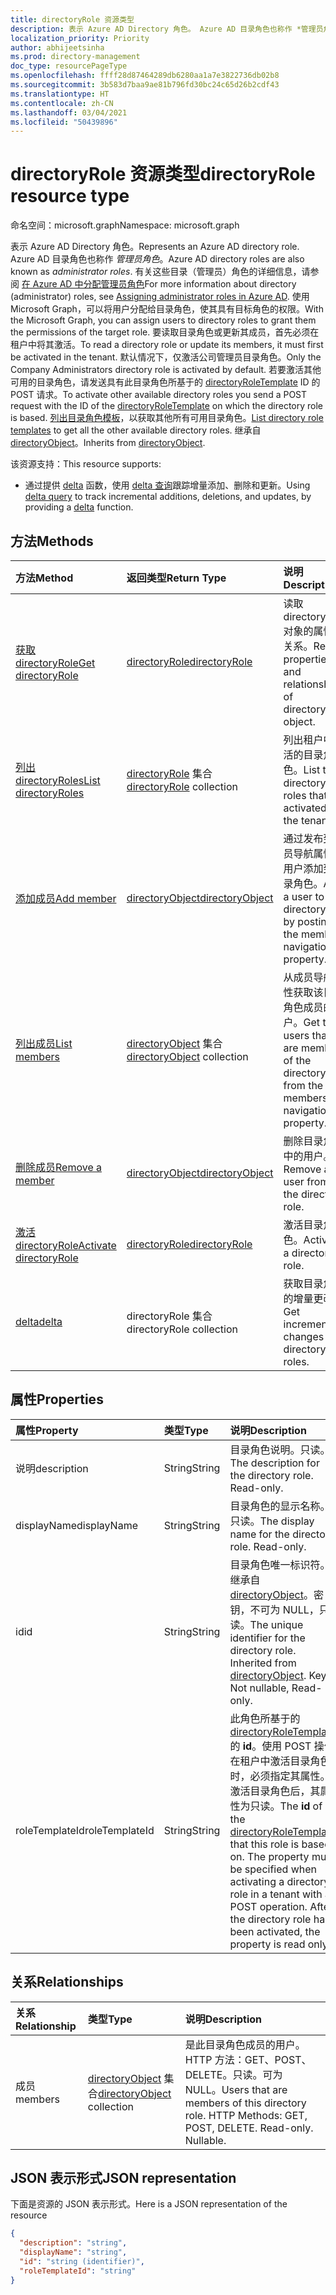 ```yaml
---
title: directoryRole 资源类型
description: 表示 Azure AD Directory 角色。 Azure AD 目录角色也称作 *管理员角色*。
localization_priority: Priority
author: abhijeetsinha
ms.prod: directory-management
doc_type: resourcePageType
ms.openlocfilehash: ffff28d87464289db6280aa1a7e3822736db02b8
ms.sourcegitcommit: 3b583d7baa9ae81b796fd30bc24c65d26b2cdf43
ms.translationtype: HT
ms.contentlocale: zh-CN
ms.lasthandoff: 03/04/2021
ms.locfileid: "50439896"
---
```

# <a name="directoryrole-resource-type"></a><span data-ttu-id="dbec0-104">directoryRole 资源类型</span><span class="sxs-lookup"><span data-stu-id="dbec0-104">directoryRole resource type</span></span>

<span data-ttu-id="dbec0-105">命名空间：microsoft.graph</span><span class="sxs-lookup"><span data-stu-id="dbec0-105">Namespace: microsoft.graph</span></span>

<span data-ttu-id="dbec0-106">表示 Azure AD Directory 角色。</span><span class="sxs-lookup"><span data-stu-id="dbec0-106">Represents an Azure AD directory role.</span></span> <span data-ttu-id="dbec0-107">Azure AD 目录角色也称作 *管理员角色*。</span><span class="sxs-lookup"><span data-stu-id="dbec0-107">Azure AD directory roles are also known as *administrator roles*.</span></span> <span data-ttu-id="dbec0-108">有关这些目录（管理员）角色的详细信息，请参阅 [在 Azure AD 中分配管理员角色](/azure/active-directory/users-groups-roles/directory-assign-admin-roles)</span><span class="sxs-lookup"><span data-stu-id="dbec0-108">For more information about directory (administrator) roles, see [Assigning administrator roles in Azure AD](/azure/active-directory/users-groups-roles/directory-assign-admin-roles).</span></span> <span data-ttu-id="dbec0-109">使用 Microsoft Graph，可以将用户分配给目录角色，使其具有目标角色的权限。</span><span class="sxs-lookup"><span data-stu-id="dbec0-109">With the Microsoft Graph, you can assign users to directory roles to grant them the permissions of the target role.</span></span> <span data-ttu-id="dbec0-110">要读取目录角色或更新其成员，首先必须在租户中将其激活。</span><span class="sxs-lookup"><span data-stu-id="dbec0-110">To read a directory role or update its members, it must first be activated in the tenant.</span></span> <span data-ttu-id="dbec0-111">默认情况下，仅激活公司管理员目录角色。</span><span class="sxs-lookup"><span data-stu-id="dbec0-111">Only the Company Administrators directory role is activated by default.</span></span> <span data-ttu-id="dbec0-112">若要激活其他可用的目录角色，请发送具有此目录角色所基于的 [directoryRoleTemplate](directoryroletemplate.md) ID 的 POST 请求。</span><span class="sxs-lookup"><span data-stu-id="dbec0-112">To activate other available directory roles you send a POST request with the ID of the [directoryRoleTemplate](directoryroletemplate.md) on which the directory role is based.</span></span> <span data-ttu-id="dbec0-113">[列出目录角色模板](../api/directoryroletemplate-list.md)，以获取其他所有可用目录角色。</span><span class="sxs-lookup"><span data-stu-id="dbec0-113">[List directory role templates](../api/directoryroletemplate-list.md) to get all the other available directory roles.</span></span> <span data-ttu-id="dbec0-114">继承自 [directoryObject](directoryobject.md)。</span><span class="sxs-lookup"><span data-stu-id="dbec0-114">Inherits from [directoryObject](directoryobject.md).</span></span>

<span data-ttu-id="dbec0-115">该资源支持：</span><span class="sxs-lookup"><span data-stu-id="dbec0-115">This resource supports:</span></span>

- <span data-ttu-id="dbec0-116">通过提供 [delta](../api/directoryrole-delta.md) 函数，使用 [delta 查询](/graph/delta-query-overview)跟踪增量添加、删除和更新。</span><span class="sxs-lookup"><span data-stu-id="dbec0-116">Using [delta query](/graph/delta-query-overview) to track incremental additions, deletions, and updates, by providing a [delta](../api/directoryrole-delta.md) function.</span></span>

## <a name="methods"></a><span data-ttu-id="dbec0-117">方法</span><span class="sxs-lookup"><span data-stu-id="dbec0-117">Methods</span></span>

| <span data-ttu-id="dbec0-118">方法</span><span class="sxs-lookup"><span data-stu-id="dbec0-118">Method</span></span>       | <span data-ttu-id="dbec0-119">返回类型</span><span class="sxs-lookup"><span data-stu-id="dbec0-119">Return Type</span></span>  |<span data-ttu-id="dbec0-120">说明</span><span class="sxs-lookup"><span data-stu-id="dbec0-120">Description</span></span>|
|:---------------|:--------|:----------|
|[<span data-ttu-id="dbec0-121">获取 directoryRole</span><span class="sxs-lookup"><span data-stu-id="dbec0-121">Get directoryRole</span></span>](../api/directoryrole-get.md) | [<span data-ttu-id="dbec0-122">directoryRole</span><span class="sxs-lookup"><span data-stu-id="dbec0-122">directoryRole</span></span>](directoryrole.md) | <span data-ttu-id="dbec0-123">读取 directoryRol 对象的属性和关系。</span><span class="sxs-lookup"><span data-stu-id="dbec0-123">Read properties and relationships of directoryRole object.</span></span> |
|[<span data-ttu-id="dbec0-124">列出 directoryRoles</span><span class="sxs-lookup"><span data-stu-id="dbec0-124">List directoryRoles</span></span>](../api/directoryrole-list.md) | <span data-ttu-id="dbec0-125">[directoryRole](directoryrole.md) 集合</span><span class="sxs-lookup"><span data-stu-id="dbec0-125">[directoryRole](directoryrole.md) collection</span></span> | <span data-ttu-id="dbec0-126">列出租户中激活的目录角色。</span><span class="sxs-lookup"><span data-stu-id="dbec0-126">List the directory roles that are activated in the tenant.</span></span> |
|[<span data-ttu-id="dbec0-127">添加成员</span><span class="sxs-lookup"><span data-stu-id="dbec0-127">Add member</span></span>](../api/directoryrole-post-members.md) |[<span data-ttu-id="dbec0-128">directoryObject</span><span class="sxs-lookup"><span data-stu-id="dbec0-128">directoryObject</span></span>](directoryobject.md)| <span data-ttu-id="dbec0-129">通过发布到成员导航属性将用户添加到目录角色。</span><span class="sxs-lookup"><span data-stu-id="dbec0-129">Add a user to the directory role by posting to the members navigation property.</span></span>|
|[<span data-ttu-id="dbec0-130">列出成员</span><span class="sxs-lookup"><span data-stu-id="dbec0-130">List members</span></span>](../api/directoryrole-list-members.md) |<span data-ttu-id="dbec0-131">[directoryObject](directoryobject.md) 集合</span><span class="sxs-lookup"><span data-stu-id="dbec0-131">[directoryObject](directoryobject.md) collection</span></span>| <span data-ttu-id="dbec0-132">从成员导航属性获取该目录角色成员的用户。</span><span class="sxs-lookup"><span data-stu-id="dbec0-132">Get the users that are members of the directory role from the members navigation property.</span></span>|
|[<span data-ttu-id="dbec0-133">删除成员</span><span class="sxs-lookup"><span data-stu-id="dbec0-133">Remove a member</span></span>](../api/directoryrole-delete-member.md) |[<span data-ttu-id="dbec0-134">directoryObject</span><span class="sxs-lookup"><span data-stu-id="dbec0-134">directoryObject</span></span>](directoryobject.md)| <span data-ttu-id="dbec0-135">删除目录角色中的用户。</span><span class="sxs-lookup"><span data-stu-id="dbec0-135">Remove a user from the directory role.</span></span>|
|[<span data-ttu-id="dbec0-136">激活 directoryRole</span><span class="sxs-lookup"><span data-stu-id="dbec0-136">Activate directoryRole</span></span>](../api/directoryrole-post-directoryroles.md) |[<span data-ttu-id="dbec0-137">directoryRole</span><span class="sxs-lookup"><span data-stu-id="dbec0-137">directoryRole</span></span>](directoryrole.md) | <span data-ttu-id="dbec0-138">激活目录角色。</span><span class="sxs-lookup"><span data-stu-id="dbec0-138">Activate a directory role.</span></span>|
|[<span data-ttu-id="dbec0-139">delta</span><span class="sxs-lookup"><span data-stu-id="dbec0-139">delta</span></span>](../api/directoryrole-delta.md)|<span data-ttu-id="dbec0-140">directoryRole 集合</span><span class="sxs-lookup"><span data-stu-id="dbec0-140">directoryRole collection</span></span>| <span data-ttu-id="dbec0-141">获取目录角色的增量更改。</span><span class="sxs-lookup"><span data-stu-id="dbec0-141">Get incremental changes for directory roles.</span></span> |

## <a name="properties"></a><span data-ttu-id="dbec0-142">属性</span><span class="sxs-lookup"><span data-stu-id="dbec0-142">Properties</span></span>
| <span data-ttu-id="dbec0-143">属性</span><span class="sxs-lookup"><span data-stu-id="dbec0-143">Property</span></span>   | <span data-ttu-id="dbec0-144">类型</span><span class="sxs-lookup"><span data-stu-id="dbec0-144">Type</span></span> | <span data-ttu-id="dbec0-145">说明</span><span class="sxs-lookup"><span data-stu-id="dbec0-145">Description</span></span> |
|:---------------|:--------|:----------|
|<span data-ttu-id="dbec0-146">说明</span><span class="sxs-lookup"><span data-stu-id="dbec0-146">description</span></span>|<span data-ttu-id="dbec0-147">String</span><span class="sxs-lookup"><span data-stu-id="dbec0-147">String</span></span>|<span data-ttu-id="dbec0-p103">目录角色说明。只读。</span><span class="sxs-lookup"><span data-stu-id="dbec0-p103">The description for the directory role. Read-only.</span></span> |
|<span data-ttu-id="dbec0-150">displayName</span><span class="sxs-lookup"><span data-stu-id="dbec0-150">displayName</span></span>|<span data-ttu-id="dbec0-151">String</span><span class="sxs-lookup"><span data-stu-id="dbec0-151">String</span></span>|<span data-ttu-id="dbec0-p104">目录角色的显示名称。只读。</span><span class="sxs-lookup"><span data-stu-id="dbec0-p104">The display name for the directory role. Read-only.</span></span> |
|<span data-ttu-id="dbec0-154">id</span><span class="sxs-lookup"><span data-stu-id="dbec0-154">id</span></span>|<span data-ttu-id="dbec0-155">String</span><span class="sxs-lookup"><span data-stu-id="dbec0-155">String</span></span>|<span data-ttu-id="dbec0-p105">目录角色唯一标识符。继承自 [directoryObject](directoryobject.md)。密钥，不可为 NULL，只读。</span><span class="sxs-lookup"><span data-stu-id="dbec0-p105">The unique identifier for the directory role. Inherited from [directoryObject](directoryobject.md). Key, Not nullable, Read-only.</span></span>|
|<span data-ttu-id="dbec0-159">roleTemplateId</span><span class="sxs-lookup"><span data-stu-id="dbec0-159">roleTemplateId</span></span>|<span data-ttu-id="dbec0-160">String</span><span class="sxs-lookup"><span data-stu-id="dbec0-160">String</span></span>| <span data-ttu-id="dbec0-p106">此角色所基于的 [directoryRoleTemplate](directoryroletemplate.md) 的 **id**。使用 POST 操作在租户中激活目录角色时，必须指定其属性。激活目录角色后，其属性为只读。</span><span class="sxs-lookup"><span data-stu-id="dbec0-p106">The **id** of the [directoryRoleTemplate](directoryroletemplate.md) that this role is based on. The property must be specified when activating a directory role in a tenant with a POST operation. After the directory role has been activated, the property is read only.</span></span> |

## <a name="relationships"></a><span data-ttu-id="dbec0-164">关系</span><span class="sxs-lookup"><span data-stu-id="dbec0-164">Relationships</span></span>
| <span data-ttu-id="dbec0-165">关系</span><span class="sxs-lookup"><span data-stu-id="dbec0-165">Relationship</span></span> | <span data-ttu-id="dbec0-166">类型</span><span class="sxs-lookup"><span data-stu-id="dbec0-166">Type</span></span> |<span data-ttu-id="dbec0-167">说明</span><span class="sxs-lookup"><span data-stu-id="dbec0-167">Description</span></span>|
|:---------------|:--------|:----------|
|<span data-ttu-id="dbec0-168">成员</span><span class="sxs-lookup"><span data-stu-id="dbec0-168">members</span></span>|<span data-ttu-id="dbec0-169">[directoryObject](directoryobject.md) 集合</span><span class="sxs-lookup"><span data-stu-id="dbec0-169">[directoryObject](directoryobject.md) collection</span></span>|<span data-ttu-id="dbec0-p107">是此目录角色成员的用户。HTTP 方法：GET、POST、DELETE。只读。可为 NULL。</span><span class="sxs-lookup"><span data-stu-id="dbec0-p107">Users that are members of this directory role. HTTP Methods: GET, POST, DELETE. Read-only. Nullable.</span></span>|

## <a name="json-representation"></a><span data-ttu-id="dbec0-174">JSON 表示形式</span><span class="sxs-lookup"><span data-stu-id="dbec0-174">JSON representation</span></span>

<span data-ttu-id="dbec0-175">下面是资源的 JSON 表示形式。</span><span class="sxs-lookup"><span data-stu-id="dbec0-175">Here is a JSON representation of the resource</span></span>

<!--{
  "blockType": "resource",
  "openType": true,
  "optionalProperties": [
    "memberOf",
    "members",
    "ownedObjects",
    "owners"
  ],
  "keyProperty": "id",
  "baseType": "microsoft.graph.directoryObject",
  "@odata.type": "microsoft.graph.directoryRole",
  "@odata.annotations": [
    {
      "capabilities": {
        "toppable": false
      }
    }
  ]
}-->

```json
{
  "description": "string",
  "displayName": "string",
  "id": "string (identifier)",
  "roleTemplateId": "string"
}

```

<!-- uuid: 8fcb5dbc-d5aa-4681-8e31-b001d5168d79
2015-10-25 14:57:30 UTC -->
<!-- {
  "type": "#page.annotation",
  "description": "directoryRole resource",
  "keywords": "",
  "section": "documentation",
  "tocPath": ""
}-->

